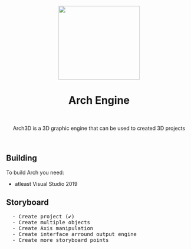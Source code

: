  <p align="center"><img src="https://i.imgur.com/Y6Y4AVI.png" width="220" height="200"> </p>
<h1 align="center"> Arch Engine </h1>
<br>
<p align="center">Arch3D is a 3D graphic engine that can be used to created 3D projects</p>
<br>

## Building
To build Arch you need:
- atleast Visual Studio 2019

<h2> Storyboard</h2>
  <pre>
  - Create project (✔)
  - Create multiple objects
  - Create Axis manipulation
  - Create interface arround output engine
  - Create more storyboard points</pre>
